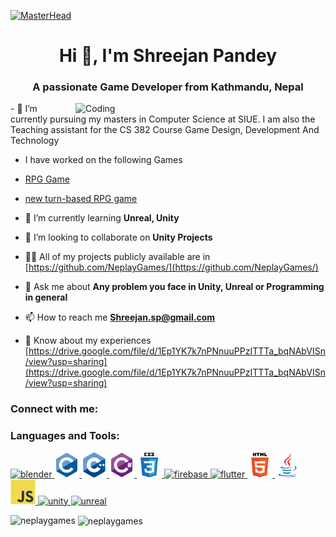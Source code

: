 [![MasterHead](https://cdn-images-1.medium.com/fit/t/1600/480/1*rB-3Q2k7o9qk8IyAzx-TRA.gif)](https://shreejanpandey.itch.io/)

<h1 align="center">Hi 👋, I'm Shreejan Pandey</h1>
<h3 align="center">A passionate Game Developer from Kathmandu, Nepal</h3>

<img align="right" alt="Coding" width="400" src="https://miro.medium.com/max/828/1*IRGHmiGsa16stedQvIaZfw.gif">
- 🔭 I’m currently pursuing my masters in Computer Science at SIUE. I am also the Teaching assistant for the CS 382 Course Game Design, Development And Technology

- I have worked on the following Games
  
- [RPG Game](https://dreams.quest/)
  
- [new turn-based RPG game](https://elementos.io/)

- 🌱 I’m currently learning **Unreal, Unity**

- 👯 I’m looking to collaborate on **Unity Projects**

- 👨‍💻 All of my projects publicly available are in [https://github.com/NeplayGames/](https://github.com/NeplayGames/)

- 💬 Ask me about **Any problem you face in Unity, Unreal or Programming in general**

- 📫 How to reach me **Shreejan.sp@gmail.com**

- 📄 Know about my experiences [https://drive.google.com/file/d/1Ep1YK7k7nPNnuuPPzITTTa_bqNAbVISn/view?usp=sharing](https://drive.google.com/file/d/1Ep1YK7k7nPNnuuPPzITTTa_bqNAbVISn/view?usp=sharing)

<h3 align="left">Connect with me:</h3>
<p align="left">
</p>

<h3 align="left">Languages and Tools:</h3>
<p align="left"> <a href="https://www.blender.org/" target="_blank" rel="noreferrer"> <img src="https://download.blender.org/branding/community/blender_community_badge_white.svg" alt="blender" width="40" height="40"/> </a> <a href="https://www.cprogramming.com/" target="_blank" rel="noreferrer"> <img src="https://raw.githubusercontent.com/devicons/devicon/master/icons/c/c-original.svg" alt="c" width="40" height="40"/> </a> <a href="https://www.w3schools.com/cpp/" target="_blank" rel="noreferrer"> <img src="https://raw.githubusercontent.com/devicons/devicon/master/icons/cplusplus/cplusplus-original.svg" alt="cplusplus" width="40" height="40"/> </a> <a href="https://www.w3schools.com/cs/" target="_blank" rel="noreferrer"> <img src="https://raw.githubusercontent.com/devicons/devicon/master/icons/csharp/csharp-original.svg" alt="csharp" width="40" height="40"/> </a> <a href="https://www.w3schools.com/css/" target="_blank" rel="noreferrer"> <img src="https://raw.githubusercontent.com/devicons/devicon/master/icons/css3/css3-original-wordmark.svg" alt="css3" width="40" height="40"/> </a> <a href="https://firebase.google.com/" target="_blank" rel="noreferrer"> <img src="https://www.vectorlogo.zone/logos/firebase/firebase-icon.svg" alt="firebase" width="40" height="40"/> </a> <a href="https://flutter.dev" target="_blank" rel="noreferrer"> <img src="https://www.vectorlogo.zone/logos/flutterio/flutterio-icon.svg" alt="flutter" width="40" height="40"/> </a> <a href="https://www.w3.org/html/" target="_blank" rel="noreferrer"> <img src="https://raw.githubusercontent.com/devicons/devicon/master/icons/html5/html5-original-wordmark.svg" alt="html5" width="40" height="40"/> </a> <a href="https://www.java.com" target="_blank" rel="noreferrer"> <img src="https://raw.githubusercontent.com/devicons/devicon/master/icons/java/java-original.svg" alt="java" width="40" height="40"/> </a> <a href="https://developer.mozilla.org/en-US/docs/Web/JavaScript" target="_blank" rel="noreferrer"> <img src="https://raw.githubusercontent.com/devicons/devicon/master/icons/javascript/javascript-original.svg" alt="javascript" width="40" height="40"/> </a> <a href="https://unity.com/" target="_blank" rel="noreferrer"> <img src="https://www.vectorlogo.zone/logos/unity3d/unity3d-icon.svg" alt="unity" width="40" height="40"/> </a> <a href="https://unrealengine.com/" target="_blank" rel="noreferrer"> <img src="https://raw.githubusercontent.com/kenangundogan/fontisto/036b7eca71aab1bef8e6a0518f7329f13ed62f6b/icons/svg/brand/unreal-engine.svg" alt="unreal" width="40" height="40"/> </a> </p>

<p><img align="left" src="https://github-readme-stats.vercel.app/api/top-langs?username=neplaygames&show_icons=true&locale=en&layout=compact" alt="neplaygames" /></p>

<p>&nbsp;<img align="center" src="https://github-readme-stats.vercel.app/api?username=neplaygames&show_icons=true&locale=en" alt="neplaygames" /></p>
